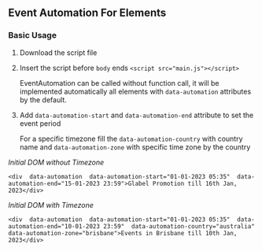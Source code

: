 ## Event Automation For Elements

### Basic  Usage
1. Download the script file
2. Insert the script before `body` ends
	`<script src="main.js"></script>` 
	
	EventAutomation can be called without function call, it will be implemented automatically all elements with `data-automation` attributes by the default.
4. Add `data-automation-start` and `data-automation-end` attribute to set the event period

	For a specific timezone fill the `data-automation-country` with country name and `data-automation-zone` with specific time zone by the country

*Initial DOM without Timezone*

    <div  data-automation  data-automation-start="01-01-2023 05:35"  data-automation-end="15-01-2023 23:59">Glabel Promotion till 16th Jan, 2023</div>

*Initial DOM with Timezone*

    <div  data-automation  data-automation-start="01-01-2023 05:35"  data-automation-end="10-01-2023 23:59"  data-automation-country="australia"  data-automation-zone="brisbane">Events in Brisbane till 10th Jan, 2023</div>